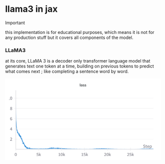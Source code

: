 # llama3 in jax 


> [!IMPORTANT]
> this implementation is for educational purposes, which means it is not for any production stuff but it covers all components of the model.
>


### LLaMA3

at its core, LLaMA 3 is a decoder only transformer language model that generates text one token at a time, building on previous tokens to predict what comes next ; like completing a sentence word by word.


![img](images/wandb.png)